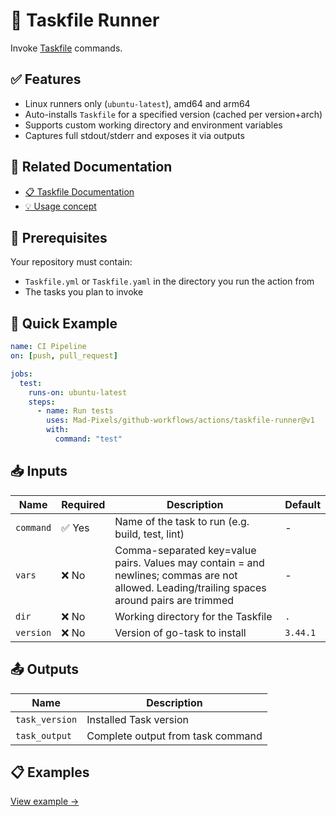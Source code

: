 # 🧬 Taskfile Runner
Invoke [Taskfile](https://taskfile.dev/) commands.

## ✅ Features
- Linux runners only (`ubuntu-latest`), amd64 and arm64
- Auto-installs `Taskfile` for a specified version (cached per version+arch)
- Supports custom working directory and environment variables
- Captures full stdout/stderr and exposes it via outputs

## 📖 Related Documentation
- [📋 Taskfile Documentation](https://taskfile.dev/)
- [💡 Usage concept](../../../Concept.md)

## 🚀 Prerequisites
Your repository must contain:
- `Taskfile.yml` or `Taskfile.yaml` in the directory you run the action from
- The tasks you plan to invoke

## 🔧 Quick Example
```yaml
name: CI Pipeline
on: [push, pull_request]

jobs:
  test:
    runs-on: ubuntu-latest
    steps:
      - name: Run tests
        uses: Mad-Pixels/github-workflows/actions/taskfile-runner@v1
        with:
          command: "test"
```

## 📥 Inputs
| **Name**     | **Required** | **Description**                                                             | **Default** |
|--------------|--------------|-----------------------------------------------------------------------------|-------------|
| `command`    | ✅ Yes       | Name of the task to run (e.g. build, test, lint)                            | -           |
| `vars`       | ❌ No        | Comma-separated key=value pairs. Values may contain = and newlines; commas are not allowed. Leading/trailing spaces around pairs are trimmed | -           |
| `dir`        | ❌ No        | Working directory for the Taskfile                                              | `.`         |
| `version`    | ❌ No        | Version of go-task to install                                               | `3.44.1`    |

## 📤 Outputs
| **Name**       | **Description**                    |
|----------------|------------------------------------|
| `task_version` | Installed Task version             |
| `task_output`  | Complete output from task command  |

## 📋 Examples
[View example →](./examples/base.yml)
